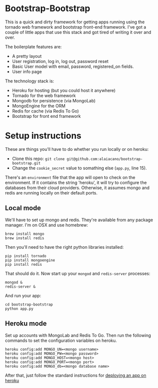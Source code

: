 # Bootstrap-Bootstrap

This is a quick and dirty framework for getting apps running using the tornado web framework and bootstrap front-end framework. I've got a couple of little apps that use this stack and got tired of writing it over and over.

The boilerplate features are:

* A pretty layout
* User registration, log in, log out, password reset
* Basic User model with email, password, registered_on fields.
* User info page

The technology stack is:

* Heroku for hosting (but you could host it anywhere)
* Tornado for the web framework
* Mongodb for persistence (via MongoLab)
* MongoEngine for the ORM
* Redis for cache (via Redis To Go)
* Bootstrap for front end framework

# Setup instructions

These are things you'll have to do whether you run locally or on heroku:

* Clone this repo: `git clone git@github.com:alaiacano/bootstrap-bootstrap.git`
* Change the `cookie_secret` value to somathing else (`app.py`, line 15).

There's an `environment` file that the app will open to check on the environment. If it contains the string 'heroku', it will try to configure the databases from their cloud providers. Otherwise, it assumes mongo and redis are running locally on their default ports.

## Local mode

We'll have to set up mongo and redis. They're available from any package manager. I'm on OSX and use homebrew:

    brew install mongo
    brew install redis

Then you'll need to have the right python libraries installed:

    pip install tornado
    pip install mongoengine
    pip install redis

That should do it. Now start up your `mongod` and `redis-server` processes:

    mongod &
    redis-server &

And run your app:

    cd bootstrap-bootstrap
    python app.py

## Heroku mode

Set up accounts with MongoLab and Redis To Go. Then run the following commands to set the configuration variables on heroku.

    heroku config:add MONGO_UN=<mongo username>
    heroku config:add MONGO_PW=<mongo password>
    heroku config:add MONGO_HOST=<mongo host>
    heroku config:add MONGO_PORT=<mongo port>
    heroku config:add MONGO_db=<mongo database name>

After that, just follow the standard instructions for [deploying an app on heroku](https://devcenter.heroku.com/articles/git)
